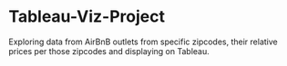 # Tableau-Viz-Project
Exploring data from AirBnB outlets from specific zipcodes, their relative prices per those zipcodes and displaying on Tableau.
